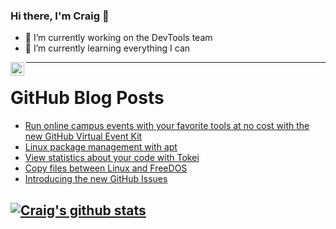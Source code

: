 ### Hi there, I'm Craig 👋

<!--
**CraigTeelFugro/CraigTeelFugro** is a ✨ _special_ ✨ repository because its `README.md` (this file) appears on your GitHub profile.

Here are some ideas to get you started:
-->

- 🔭 I’m currently working on the DevTools team
- 🌱 I’m currently learning everything I can

[<img align="left" alt="Craig Teel | LinkedIn" width="22px" src="https://cdn.jsdelivr.net/npm/simple-icons@v3/icons/linkedin.svg" />][linkedin]

---

# GitHub Blog Posts

<!-- BLOG-POST-LIST:START -->
- [Run online campus events with your favorite tools at no cost with the new GitHub Virtual Event Kit](https://github.blog/2021-06-24-run-online-campus-events-github-virtual-event-kit/)
- [Linux package management with apt](https://opensource.com/article/21/6/apt-linux)
- [View statistics about your code with Tokei](https://opensource.com/article/21/6/tokei)
- [Copy files between Linux and FreeDOS](https://opensource.com/article/21/6/copy-files-linux-freedos)
- [Introducing the new GitHub Issues](https://github.blog/2021-06-23-introducing-new-github-issues/)
<!-- BLOG-POST-LIST:END -->

## [![Craig's github stats](https://github-readme-stats.vercel.app/api?username=craigteelfugro)](https://github.com/anuraghazra/github-readme-stats)


[linkedin]: https://linkedin.com/in/craig-teel-b8786771
